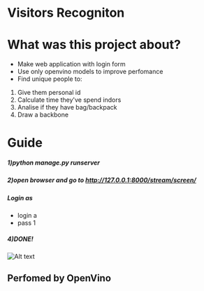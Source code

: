 # Visitors Recogniton
# What was this project about?
* Make web application with login form 
* Use only openvino models to improve perfomance
* Find unique people to:
1. Give them personal id 
2. Calculate time they've spend indors
3. Analise if they have bag/backpack
4. Draw a backbone
# Guide 
##### 1)python manage.py runserver   
##### 2)open browser and go to http://127.0.0.1:8000/stream/screen/  
##### Login as
* login a  
* pass 1  
##### 4)DONE!  
  
![Alt text](https://github.com/kremlev404/DjangoStream/blob/master/demo.gif "Result")
## Perfomed by OpenVino 
